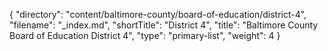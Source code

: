 {
  "directory": "content/baltimore-county/board-of-education/district-4",
  "filename": "_index.md",
  "shortTitle": "District 4",
  "title": "Baltimore County Board of Education District 4",
  "type": "primary-list",
  "weight": 4
}
